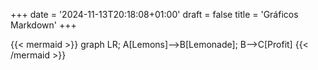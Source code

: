 +++
date = '2024-11-13T20:18:08+01:00'
draft = false
title = 'Gráficos Markdown'
+++


{{< mermaid >}}
graph LR;
A[Lemons]-->B[Lemonade];
B-->C[Profit]
{{< /mermaid >}}
